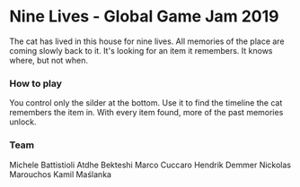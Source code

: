 # Nine Lives - Global Game Jam 2019

The cat has lived in this house for nine lives. All memories of the place are coming slowly back to it. It's looking for an item it remembers. It knows where, but not when.

### How to play
You control only the silder at the bottom. Use it to find the timeline the cat remembers the item in. With every item found, more of the past memories unlock.

### Team

Michele Battistioli
Atdhe Bekteshi
Marco Cuccaro
Hendrik Demmer
Nickolas Marouchos
Kamil Maślanka

